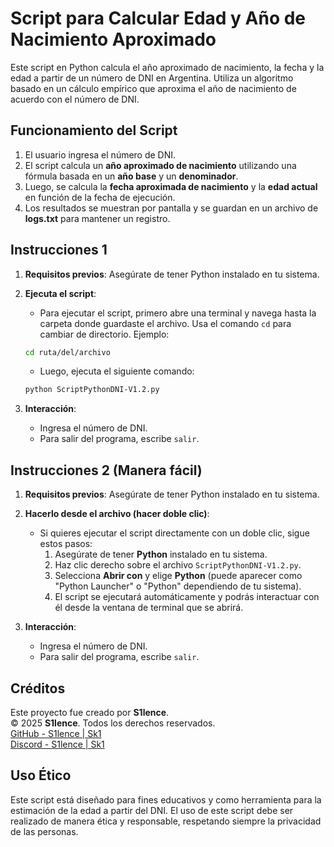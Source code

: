 # Script para Calcular Edad y Año de Nacimiento Aproximado

Este script en Python calcula el año aproximado de nacimiento, la fecha y la edad a partir de un número de DNI en Argentina. Utiliza un algoritmo basado en un cálculo empírico que aproxima el año de nacimiento de acuerdo con el número de DNI.

## Funcionamiento del Script

1. El usuario ingresa el número de DNI.
2. El script calcula un **año aproximado de nacimiento** utilizando una fórmula basada en un **año base** y un **denominador**.
3. Luego, se calcula la **fecha aproximada de nacimiento** y la **edad actual** en función de la fecha de ejecución.
4. Los resultados se muestran por pantalla y se guardan en un archivo de **logs.txt** para mantener un registro.

## Instrucciones 1

1. **Requisitos previos**: Asegúrate de tener Python instalado en tu sistema.
2. **Ejecuta el script**:
    - Para ejecutar el script, primero abre una terminal y navega hasta la carpeta donde guardaste el archivo. Usa el comando `cd` para cambiar de directorio. Ejemplo:
    ```bash
    cd ruta/del/archivo
    ```
    - Luego, ejecuta el siguiente comando:
    ```bash
    python ScriptPythonDNI-V1.2.py
    ```

3. **Interacción**:
    - Ingresa el número de DNI.
    - Para salir del programa, escribe `salir`.

## Instrucciones 2 (Manera fácil)

1. **Requisitos previos**: Asegúrate de tener Python instalado en tu sistema.
2. **Hacerlo desde el archivo (hacer doble clic)**:
    - Si quieres ejecutar el script directamente con un doble clic, sigue estos pasos:
        1. Asegúrate de tener **Python** instalado en tu sistema.
        2. Haz clic derecho sobre el archivo `ScriptPythonDNI-V1.2.py`.
        3. Selecciona **Abrir con** y elige **Python** (puede aparecer como "Python Launcher" o "Python" dependiendo de tu sistema).
        4. El script se ejecutará automáticamente y podrás interactuar con él desde la ventana de terminal que se abrirá.

3. **Interacción**:
    - Ingresa el número de DNI.
    - Para salir del programa, escribe `salir`.

## Créditos

Este proyecto fue creado por **S1lence**.  
© 2025 **S1lence**. Todos los derechos reservados.  
[GitHub - S1lence | Sk1](https://github.com/s1lenceSK1)  
[Discord - S1lence | Sk1](https://discord.gg/Pdg5zcQ9Xv)

## Uso Ético

Este script está diseñado para fines educativos y como herramienta para la estimación de la edad a partir del DNI. El uso de este script debe ser realizado de manera ética y responsable, respetando siempre la privacidad de las personas.
